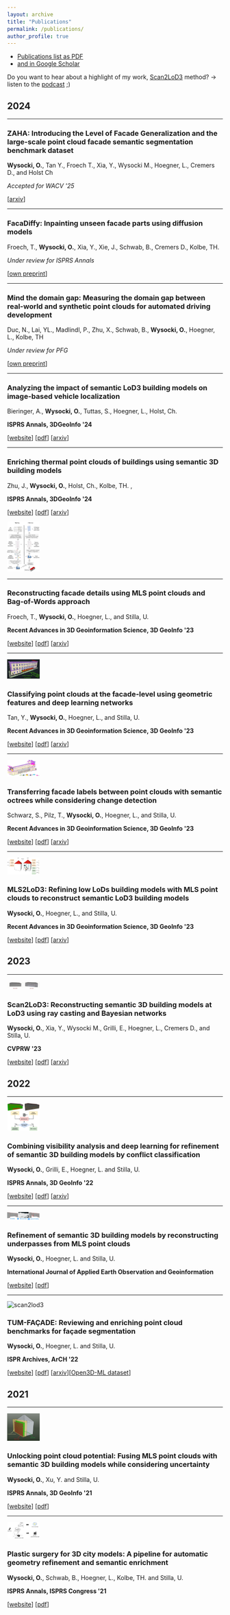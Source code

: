 ```yaml
---
layout: archive
title: "Publications"
permalink: /publications/
author_profile: true
---
```


- [Publications list as PDF](https://github.com/olafwysocki/olafwysocki.github.io/blob/master/files/Complete_list_publications.pdf)
- [and in Google Scholar](https://scholar.google.com/citations?user=9xQhtFcAAAAJ&hl=en&authuser=1)
  

Do you want to hear about a highlight of my work, [Scan2LoD3](https://openaccess.thecvf.com/content/CVPR2023W/PCV/papers/Wysocki_Scan2LoD3_Reconstructing_Semantic_3D_Building_Models_at_LoD3_Using_Ray_CVPRW_2023_paper.pdf) method? -> listen to the [podcast](https://notebooklm.google.com/notebook/7d3cb029-08e4-471c-879a-fac9a499bcf2/audio) ;)

## 2024
-----

### ZAHA: Introducing the Level of Facade Generalization and the large-scale point cloud facade semantic segmentation benchmark dataset

**Wysocki, O.**, Tan Y., Froech T., Xia, Y., Wysocki M., Hoegner, L., Cremers D., and Holst Ch

*Accepted for WACV '25*

[[arxiv](https://arxiv.org/abs/2411.04865)]

___

### FacaDiffy: Inpainting unseen facade parts using diffusion models

Froech, T., **Wysocki, O.**, Xia, Y., Xie, J., Schwab, B., Cremers D., Kolbe, TH.

*Under review for ISPRS Annals*

[[own preprint](https://shorturl.at/miIvq)]

___

### Mind the domain gap: Measuring the domain gap between real-world and synthetic point clouds for automated driving development

Duc, N., Lai, YL., Madlindl, P., Zhu, X., Schwab, B., **Wysocki, O.**, Hoegner, L., Kolbe, TH

*Under review for PFG*

[[own preprint](https://shorturl.at/hVCqt)]

___

### Analyzing the impact of semantic LoD3 building models on image-based vehicle localization

Bieringer, A., **Wysocki, O.**, Tuttas, S., Hoegner, L., Holst, Ch. 

**ISPRS Annals, 3DGeoInfo '24**

[[website](https://isprs-annals.copernicus.org/articles/X-4-W5-2024/55/2024/)] [[pdf](https://isprs-annals.copernicus.org/articles/X-4-W5-2024/55/2024/isprs-annals-X-4-W5-2024-55-2024.pdf)] [[arxiv](https://arxiv.org/html/2407.21432v1)]

___

### Enriching thermal point clouds of buildings using semantic 3D building models

Zhu, J., **Wysocki, O.**, Holst, Ch., Kolbe, TH. , 

**ISPRS Annals, 3DGeoInfo '24**

[[website](https://isprs-annals.copernicus.org/articles/X-4-W5-2024/341/2024/)] [[pdf](https://isprs-annals.copernicus.org/articles/X-4-W5-2024/341/2024/isprs-annals-X-4-W5-2024-341-2024.pdf)] [[arxiv](https://arxiv.org/abs/2407.21436)]

<p align="left">
    <img src="https://raw.githubusercontent.com/olafwysocki/olafwysocki.github.io/master/images/facadeBoW.jpeg" width="15%" title="bow"/>
</p>

___

### Reconstructing facade details using MLS point clouds and Bag-of-Words approach

Froech, T., **Wysocki, O.**, Hoegner, L., and Stilla, U. 

**Recent Advances in 3D Geoinformation Science, 3D GeoInfo '23** 

[[website](https://link.springer.com/chapter/10.1007/978-3-031-43699-4_21)] [[pdf](https://arxiv.org/pdf/2402.06521.pdf)] [[arxiv](https://arxiv.org/abs/2402.06521)]

___

<p align="left">
    <img src="https://raw.githubusercontent.com/olafwysocki/olafwysocki.github.io/master/images/injectionFeatures.png" width="15%" title="injections"/>
</p>

### Classifying point clouds at the facade-level using geometric features and deep learning networks

Tan, Y., **Wysocki, O.**, Hoegner, L., and Stilla, U. 

**Recent Advances in 3D Geoinformation Science, 3D GeoInfo '23** 

[[website](https://link.springer.com/chapter/10.1007/978-3-031-43699-4_25)] [[pdf](https://arxiv.org/pdf/2402.06506.pdf)] [[arxiv](https://arxiv.org/abs/2402.06506)]

___


<p align="left">
    <img src="https://raw.githubusercontent.com/olafwysocki/olafwysocki.github.io/master/images/transfering.jpeg" width="15%" title="transfer"/>
</p>

### Transferring facade labels between point clouds with semantic octrees while considering change detection

Schwarz, S., Pilz, T., **Wysocki, O.**, Hoegner, L., and Stilla, U. 

**Recent Advances in 3D Geoinformation Science, 3D GeoInfo '23** 

[[website](https://link.springer.com/chapter/10.1007/978-3-031-43699-4_17)] [[pdf](https://arxiv.org/pdf/2402.06531.pdf)] [[arxiv](https://arxiv.org/abs/2402.06531)]

___

<p align="left">
    <img src="https://raw.githubusercontent.com/olafwysocki/olafwysocki.github.io/master/images/mls2lod3.png" width="15%" title="mls2lod3"/>
</p>

### MLS2LoD3: Refining low LoDs building models with MLS point clouds to reconstruct semantic LoD3 building models

**Wysocki, O.**, Hoegner, L., and Stilla, U. 

**Recent Advances in 3D Geoinformation Science, 3D GeoInfo '23** 

[[website](https://link.springer.com/chapter/10.1007/978-3-031-43699-4_23)] [[pdf](https://arxiv.org/pdf/2402.06288.pdf)] [[arxiv](https://arxiv.org/abs/2402.06288)]

## 2023
-----

<p align="left">
    <img src="https://raw.githubusercontent.com/olafwysocki/olafwysocki.github.io/master/images/scan2LoD3.gif" width="15%" title="scan2lod3"/>
</p>

### Scan2LoD3: Reconstructing semantic 3D building models at LoD3 using ray casting and Bayesian networks

**Wysocki, O.**, Xia, Y., Wysocki M., Grilli, E., Hoegner, L., Cremers D., and Stilla, U. 

**CVPRW '23** 

[[website](https://openaccess.thecvf.com/content/CVPR2023W/PCV/html/Wysocki_Scan2LoD3_Reconstructing_Semantic_3D_Building_Models_at_LoD3_Using_Ray_CVPRW_2023_paper.html)] [[pdf](https://openaccess.thecvf.com/content/CVPR2023W/PCV/papers/Wysocki_Scan2LoD3_Reconstructing_Semantic_3D_Building_Models_at_LoD3_Using_Ray_CVPRW_2023_paper.pdf)] [[arxiv](http://arxiv.org/abs/2305.06314)]


## 2022
-----

<p align="left">
    <img src="https://raw.githubusercontent.com/olafwysocki/olafwysocki.github.io/master/images/SemanticChangeDetectionBayNetVer3.png" width="15%" title="combining"/>
</p>

### Combining visibility analysis and deep learning for refinement of semantic 3D building models by conflict classification

**Wysocki, O.**, Grilli, E., Hoegner, L. and Stilla, U.

**ISPRS Annals, 3D GeoInfo '22** 

[[website](https://isprs-annals.copernicus.org/articles/X-4-W2-2022/289/2022/)] [[pdf](https://isprs-annals.copernicus.org/articles/X-4-W2-2022/289/2022/isprs-annals-X-4-W2-2022-289-2022.pdf)] [[arxiv](https://arxiv.org/abs/2303.05998)]

___


<p align="left">
    <img src="https://raw.githubusercontent.com/olafwysocki/olafwysocki.github.io/master/images/underpass.jpeg" width="15%" title="underpasses"/>
</p>

### Refinement of semantic 3D building models by reconstructing underpasses from MLS point clouds

**Wysocki, O.**, Hoegner, L. and Stilla, U.

**International Journal of Applied Earth Observation and Geoinformation**

[[website](https://www.sciencedirect.com/science/article/pii/S1569843222000437)] [[pdf](https://www.sciencedirect.com/science/article/pii/S1569843222000437/pdfft?md5=ba44c93136df12d071b50f10a768c8d1&pid=1-s2.0-S1569843222000437-main.pdf)] 

___

<p align="left">
    <img src="https://raw.githubusercontent.com/OloOcki/tum-facade/main/img/visualisationAnnotatedPointCloudsA.gif" width="15%" title="scan2lod3"/>
</p>

### TUM-FAÇADE: Reviewing and enriching point cloud benchmarks for façade segmentation

**Wysocki, O.**, Hoegner, L. and Stilla, U. 

**ISPR Archives, ArCH '22** 

[[website](https://isprs-archives.copernicus.org/articles/XLVI-2-W1-2022/529/2022/isprs-archives-XLVI-2-W1-2022-529-2022.html)] [[pdf](https://isprs-archives.copernicus.org/articles/XLVI-2-W1-2022/529/2022/isprs-archives-XLVI-2-W1-2022-529-2022.pdf)] [[arxiv](https://arxiv.org/abs/2304.07140)][[Open3D-ML dataset](https://github.com/isl-org/Open3D-ML)]


## 2021
-----

<p align="left">
    <img src="https://raw.githubusercontent.com/olafwysocki/olafwysocki.github.io/master/images/confidenceLevel.png" width="15%" title="underpasses"/>
</p>

### Unlocking point cloud potential: Fusing MLS point clouds with semantic 3D building models while considering uncertainty

**Wysocki, O.**, Xu, Y. and Stilla, U. 

**ISPRS Annals, 3D GeoInfo '21** 

[[website](https://isprs-annals.copernicus.org/articles/VIII-4-W2-2021/45/2021/)] [[pdf](https://isprs-annals.copernicus.org/articles/VIII-4-W2-2021/45/2021/isprs-annals-VIII-4-W2-2021-45-2021.pdf)]

___


<p align="left">
    <img src="https://raw.githubusercontent.com/olafwysocki/olafwysocki.github.io/master/images/plasticSurgery.png" width="15%" title="underpasses"/>
</p>

### Plastic surgery for 3D city models: A pipeline for automatic geometry refinement and semantic enrichment

**Wysocki, O.**, Schwab, B., Hoegner, L., Kolbe, TH. and Stilla, U.

**ISPRS Annals, ISPRS Congress '21** 

[[website](https://isprs-annals.copernicus.org/articles/V-4-2021/17/2021/)] [[pdf](https://isprs-annals.copernicus.org/articles/V-4-2021/17/2021/isprs-annals-V-4-2021-17-2021.pdf)]


